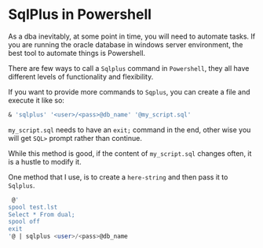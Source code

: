 # SqlPlus in Powershell

 As a dba inevitably, at some point in time, you will need to automate tasks.
 If you are running the oracle database in windows server environment, the best tool to automate things is Powershell.

There are few ways to call a `Sqlplus` command in `Powershell`, they all have different levels of functionality and flexibility.

If you want to provide more commands to `Sqplus`, you can create a file and execute it like so:

```sql
& 'sqlplus' '<user>/<pass>@db_name' '@my_script.sql'
```

`my_script.sql` needs to have an `exit;` command in the end, other wise you will get `SQL>` prompt rather than continue.

While this method is good, if the content of `my_script.sql` changes often, it is a hustle to modify it.

One method that I use, is to create a `here-string` and then pass it to `Sqlplus`.

```sql
 @'
spool test.lst
Select * From dual;
spool off
exit
'@ | sqlplus <user>/<pass>@db_name
```
